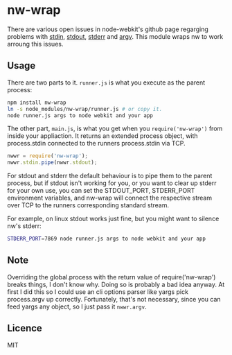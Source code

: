 # nw-wrap

There are various open issues in node-webkit's github page regarging problems with [stdin][1],
[stdout][2], [stderr][3] and [argv][4]. This module wraps nw to work arroung this issues.

## Usage


There are two parts to it. `runner.js` is what you execute as the parent process:

```bash
npm install nw-wrap
ln -s node_modules/nw-wrap/runner.js # or copy it.
node runner.js args to node webkit and your app
```

The other part, `main.js`, is what you get when you `require('nw-wrap')` from inside your appliaction.
It returns an extended process object, with process.stdin connected to the runners process.stdin via TCP.
```javascript
nwwr = require('nw-wrap');
nwwr.stdin.pipe(nwwr.stdout);
```

For stdout and stderr the default behaviour is to pipe them to the parent process, but if stdout
isn't working for you, or you want to clear up stderr for your own use, you can set the STDOUT_PORT,
STDERR_PORT environment variables, and nw-wrap will connect the respective stream over TCP to the runners
corresponding standard stream.

For example, on linux stdout works just fine, but you might want to silence nw's stderr:
```bash
STDERR_PORT=7869 node runner.js args to node webkit and your app
```
## Note

Overriding the global.process with the return value of require('nw-wrap') breaks things,
I don't know why. Doing so is probably a bad idea anyway. At first I did this so I could
use an cli options parser like yargs pick process.argv up correctly. Fortunately, that's
not necessary, since you can feed yargs any object, so I just pass it `nwwr.argv`.

## Licence

MIT


[1]: https://github.com/rogerwang/node-webkit/issues/586
[2]: https://github.com/rogerwang/node-webkit/issues/343
[3]: https://github.com/rogerwang/node-webkit/issues/1929
[4]: https://github.com/rogerwang/node-webkit/issues/1643